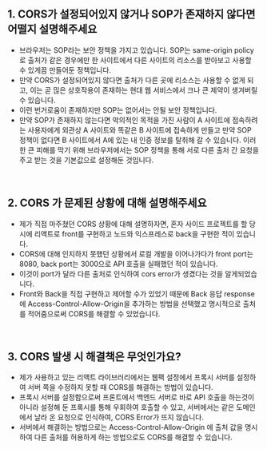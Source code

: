 ## 1. CORS가 설정되어있지 않거나 SOP가 존재하지 않다면 어떨지 설명해주세요

- 브라우저는 SOP라는 보안 정책을 가지고 있습니다. SOP는 same-origin policy로 출처가 같은 경우에만 한 사이트에서 다른 사이트의 리소스를 받아보고 사용할 수 있게끔 만들어둔 정책입니다.
- 만약 CORS가 설정되어있지 않다면 출처가 다른 곳에 리소스는 사용할 수 없게 되고, 이는 곧 믾은 상호작용이 존재하는 현대 웹 서비스에서 크나 큰 제약이 생겨버릴 수 있습니다.
- 이런 번거로움이 존재하지만 SOP는 없어서는 안될 보안 정책입니다.
- 만약 SOP가 존재하지 않는다면 악의적인 목적을 가진 사람이 A 사이트에 접속하려는 사용자에게 외관상 A 사이트와 똑같은 B 사이트에 접속하게 만들고 만약 SOP 정책이 없다면 B 사이트에서 A에 있는 내 인증 정보를 탈취해 갈 수 있습니다. 이러한 큰 피해를 막기 위해 브라우저에서는 SOP 정책을 통해 서로 다른 출처 간 요청을 주고 받는 것을 기본값으로 설정해둔 것입니다.

<br>

## 2. CORS 가 문제된 상황에 대해 설명해주세요

- 제가 직접 마주쳤던 CORS 상황에 대해 설명하자면, 혼자 사이드 프로젝트를 할 당시에 리액트로 front를 구현하고 노드와 익스프레스로 back을 구현한 적이 있습니다.
- CORS에 대해 인지하지 못했던 상황에서 로컬 개발을 이어나가다가 front port는 8080, back port는 3000으로 API 호출을 실패했던 적이 있습니다.
- 이것이 port가 달라 다른 출처로 인식하여 cors error가 생겼다는 것을 알게되었습니다.  
- Front와 Back을 직접 구현하고 제어할 수가 있었기 때문에 Back 응답 response에 Access-Control-Allow-Origin을 추가하는 방법을 선택했고 명시적으로 출처를 적어줌으로써 CORS를 해결할 수 있었습니다.

<br>

## 3. CORS 발생 시 해결책은 무엇인가요?

- 제가 사용하고 있는 리액트 라이브러리에서는 웹팩 설정에서 프록시 서버를 설정하여 서버 쪽을 수정하지 못할 때 CORS를 해결하는 방법이 있습니다.
- 프록시 서버를 설정함으로써 프론트에서 백엔드 서버로 바로 API 호출을 하는것이 아니라 설정해 둔 프록시를 통해 우회하여 호출할 수 있고, 서버에서는 같은 도메인에서 날라 온 요청으로 인식하여, CORS Error가 뜨지 않습니다.
- 서버에서 해결하는 방법으로는 Access-Control-Allow-Origin 에 출처 값을 명시하여 다른 출처를 허용하게 하는 방법으로도 CORS를 해결할 수 있습니다.
